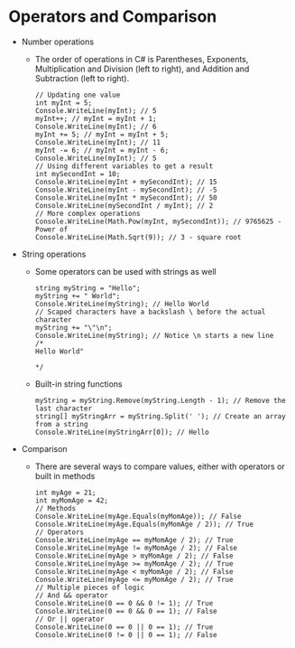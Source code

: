 # Operators and Comparison

-   Number operations

    -   The order of operations in C# is Parentheses, Exponents, Multiplication and Division (left to right), and Addition and Subtraction (left to right).

        ```CSHARP
        // Updating one value
        int myInt = 5;
        Console.WriteLine(myInt); // 5
        myInt++; // myInt = myInt + 1;
        Console.WriteLine(myInt); // 6
        myInt += 5; // myInt = myInt + 5;
        Console.WriteLine(myInt); // 11
        myInt -= 6; // myInt = myInt - 6;
        Console.WriteLine(myInt); // 5
        // Using different variables to get a result
        int mySecondInt = 10;
        Console.WriteLine(myInt + mySecondInt); // 15
        Console.WriteLine(myInt - mySecondInt); // -5
        Console.WriteLine(myInt * mySecondInt); // 50
        Console.WriteLine(mySecondInt / myInt); // 2
        // More complex operations
        Console.WriteLine(Math.Pow(myInt, mySecondInt)); // 9765625 - Power of
        Console.WriteLine(Math.Sqrt(9)); // 3 - square root
        ```

-   String operations

    -   Some operators can be used with strings as well

        ```CSHARP
        string myString = "Hello";
        myString += " World";
        Console.WriteLine(myString); // Hello World
        // Scaped characters have a backslash \ before the actual character
        myString += "\"\n";
        Console.WriteLine(myString); // Notice \n starts a new line
        /*
        Hello World"

        */
        ```

    -   Built-in string functions
        ```CSHARP
        myString = myString.Remove(myString.Length - 1); // Remove the last character
        string[] myStringArr = myString.Split(' '); // Create an array from a string
        Console.WriteLine(myStringArr[0]); // Hello
        ```

-   Comparison

    -   There are several ways to compare values, either with operators or built in methods

        ```CSHARP
        int myAge = 21;
        int myMomAge = 42;
        // Methods
        Console.WriteLine(myAge.Equals(myMomAge)); // False
        Console.WriteLine(myAge.Equals(myMomAge / 2)); // True
        // Operators
        Console.WriteLine(myAge == myMomAge / 2); // True
        Console.WriteLine(myAge != myMomAge / 2); // False
        Console.WriteLine(myAge > myMomAge / 2); // False
        Console.WriteLine(myAge >= myMomAge / 2); // True
        Console.WriteLine(myAge < myMomAge / 2); // False
        Console.WriteLine(myAge <= myMomAge / 2); // True
        // Multiple pieces of logic
        // And && operator
        Console.WriteLine(0 == 0 && 0 != 1); // True
        Console.WriteLine(0 == 0 && 0 == 1); // False
        // Or || operator
        Console.WriteLine(0 == 0 || 0 == 1); // True
        Console.WriteLine(0 != 0 || 0 == 1); // False
        ```
